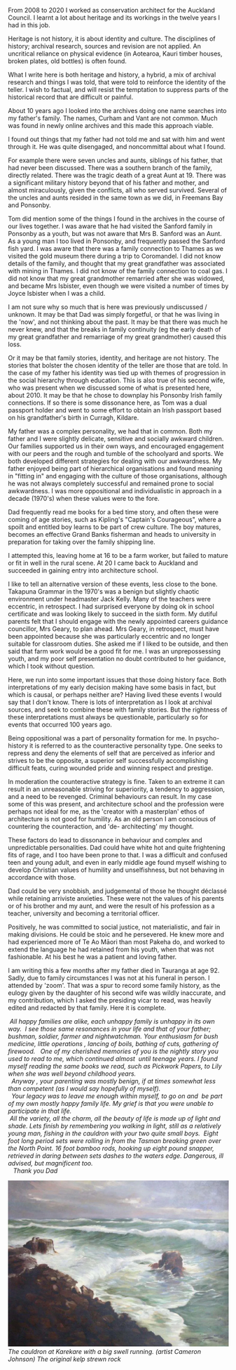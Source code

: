 From 2008 to 2020 I worked as conservation architect for the Auckland Council.
I learnt a lot about heritage and its workings in the twelve years I had in this job. 

Heritage is not history, it is about identity and culture. The disciplines of history; archival research, sources and revision are not applied. An uncritical reliance on physical evidence (in Aotearoa, Kauri timber houses, broken plates, old bottles) is often found. 

What I write here is both heritage and history, a hybrid, a mix of archival research and things I was told, that were told to reinforce the identity of the teller. I wish to factual, and will resist the temptation to suppress parts of the historical record that are difficult or painful.

About 10 years ago I looked into the archives doing one name searches into my father's family. The names, Curham and Vant are not common. Much was found in newly online archives and this made this approach viable.  

I found out things that my father had not told me and sat with him and went through it. He was quite disengaged, and noncommittal about what I found. 

For example there were seven uncles and aunts, siblings of his father, that had never been discussed. There was a southern branch of the family, directly related. There was the tragic death of a great Aunt at 19. There was a significant military history beyond that of his father and mother, and almost miraculously, given the conflicts, all who served survived. Several of the uncles and aunts resided in the same town as we did, in Freemans Bay and Ponsonby.

Tom did mention some of the things I found in the archives in the course of our lives together. I was aware that he had visited the Sanford family in Ponsonby as a youth, but was not aware that Mrs B. Sanford was an Aunt. As a young man I too lived in Ponsonby, and frequently passed the Sanford fish yard. I was aware that there was a family connection to Thames as we visited the gold museum there during a trip to Coromandel. I did not know details of the family, and thought that my great grandfather was associated with mining in Thames. I did not know of the family connection to coal gas. I did not know that my great grandmother remarried after she was widowed, and became Mrs Isbister,  even though we were visited a number of times by Joyce Isbister when I was a child.

I am not sure why so much that is here was previously undiscussed / unknown. It may be that Dad was simply forgetful, or that he was living in the 'now', and not thinking about the past. It may be that there was much he never knew, and that the breaks in family continuity (eg the early death of my great grandfather  and remarriage of my great grandmother) caused this loss.

Or it may be that family stories, identity, and heritage are not history. The stories that bolster the chosen identity of the teller are those that are told. In the case of my father his identity was tied up with themes of progression in the social hierarchy through education. This is also true of his second wife, who was present when we discussed some of what is presented here, about 2010. It may be that he chose to downplay his Ponsonby Irish family connections. If so there is some dissonance here, as Tom was a dual passport holder and went to some effort to obtain an Irish passport based on his grandfather's birth in Curragh, Kildare.

My father was a complex personality, we had that in common. Both my father and I were slightly delicate, sensitive and socially awkward children. Our families supported us in their own ways, and encouraged engagement with our peers and the rough and tumble of the schoolyard and sports. We both developed different strategies for dealing with our awkwardness. My father enjoyed being part of hierarchical organisations and found meaning in "fitting in" and engaging with the culture of those organisations, although he was not always completely successful and remained prone to social awkwardness. I was more oppositional and individualistic in approach in a decade (1970's) when these values were to the fore. 
  
Dad frequently read me books for a bed time story, and often these were coming of age stories, such as Kipling's "Captain's Courageous", where a spoilt and entitled boy learns to be part of crew culture. The boy matures, becomes an effective Grand Banks fisherman and heads to university in preparation for taking over the family shipping line. 

I attempted this, leaving home at 16 to be a farm worker, but failed to mature or fit in well in the rural scene. At 20 I came back to Auckland and succeeded in gaining entry into architecture school.

I like to tell an alternative version of these events, less close to the bone. Takapuna Grammar in the 1970's was a benign but slightly chaotic environment under headmaster Jack Kelly. Many of the teachers were eccentric, in retrospect. I had surprised everyone by doing ok in school certificate and was looking likely to succeed in the sixth form. My dutiful parents felt that I should engage with the newly appointed careers guidance councillor, Mrs Geary, to plan ahead. Mrs Geary, in retrospect, must have been appointed because she was particularly eccentric and no longer suitable for classroom duties.  She asked me if I liked to be outside, and then said that farm work would be a good fit for me. I was an unprepossessing youth, and my poor self presentation no doubt contributed to her guidance, which I took without question.

Here, we run into some important issues that those doing history face. Both interpretations of my early decision making have some basis in fact, but which is causal, or perhaps neither are? Having lived these events I would say that I don't know. There is lots of interpretation as I look at archival sources, and seek to combine these with family stories. But the rightness of these interpretations must always be questionable, particularly so for events that occurred 100 years ago.

Being oppositional was a part of personality formation for me. In psycho-history it is referred to as the counteractive personality type. One seeks to repress and deny the elements of self that are perceived as inferior and strives to be the opposite, a superior self successfully accomplishing difficult feats, curing wounded pride and winning respect and prestige. 

In moderation the counteractive strategy is fine. Taken to an extreme it can result in an unreasonable striving for superiority, a tendency to aggression, and a need to be revenged. Criminal behaviours can result. In my case some of this was present, and architecture school and the profession were perhaps not ideal for me, as the 'creator with a masterplan' ethos of architecture is not good for humility. As an old person  I am conscious of countering the counteraction, and 'de- architecting' my thought.  
 
These factors do lead to dissonance in behaviour and complex and unpredictable personalities. Dad could have white hot and quite frightening fits of rage, and I too have been prone to that. I was a difficult and confused teen and young adult, and even in early middle age found myself wishing to develop Christian values of humility and unselfishness, but not behaving in accordance with those.

Dad could be very snobbish, and judgemental of those he thought déclassé while retaining arriviste anxieties. These were not the values of his parents or of his brother and my aunt, and were the result of his profession as a teacher, university and becoming a territorial officer.

Positively, he was committed to social justice, not materialistic, and fair in making divisions. He could be stoic and he persevered. He knew more and had experienced more of  Te Ao Māori than most Pakeha do, and worked to extend the language he had retained from his youth, when that was not fashionable. At his best he was a patient and loving father.

I am writing this a few months after my father died in Tauranga at age 92. Sadly, due to family circumstances I was not at his funeral in person. I attended by 'zoom'. That was a spur to record some family history, as the eulogy given by the daughter of his second wife was wildly inaccurate, and my contribution, which I asked the presiding vicar to read, was heavily edited and redacted by that family.  Here it is complete.

 *All happy families are alike, each unhappy family is unhappy in its own way.*
 *I see those same resonances in your life and that of your father; bushman, soldier, farmer and nightwatchman. Your enthusiasm for bush medicine, little operations , lancing of boils, bathing of cuts, gathering of firewood.*
  *One of my cherished memories of you is the nightly story you used to read to me, which continued almost  until teenage years. I found myself reading the same books we read, such as Pickwork Papers, to Lily when she was well beyond childhood years.*  
  *Anyway , your parenting was mostly benign, if at times somewhat less than competent (as I would say hopefully of myself).*  
  *Your legacy was to leave me enough within myself, to go on and  be part of my own mostly happy family life. My grief is that you were unable to participate in that life.*  
 *All the variety, all the charm, all the beauty of life is made up of light and shade. Lets finish by remembering you walking in light, still as a relatively young man, fishing in the cauldron with your two quite small boys.  Eight foot long period sets were rolling in from the Tasman breaking green over the North Point. 16 foot bamboo rods, hooking up eight pound snapper, retrieved in daring between sets dashes to the waters edge. Dangerous, ill advised, but magnificent too.*  
 
 *Thank you Dad*

![](../assets/Father_and_son.webp)
*The cauldron at Karekare with a big swell running. (artist Cameron Johnson) The original kelp strewn rock*